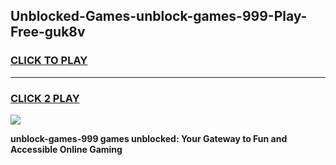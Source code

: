 
## Unblocked-Games-unblock-games-999-Play-Free-guk8v
<h3>
<a href="https://premium76.site?title=unblock-games-999&ref=20M">CLICK TO PLAY</a></h3>
<hr>

<h3>
<a href="https://premium76.site?title=unblock-games-999&ref=20M">CLICK 2 PLAY</a>
  
</h3>

<a href="https://premium76.site?title=unblock-games-999&ref=19M"><img src="https://clearcache.store/games.png"></a>


**unblock-games-999 games unblocked: Your Gateway to Fun and Accessible Online Gaming**
